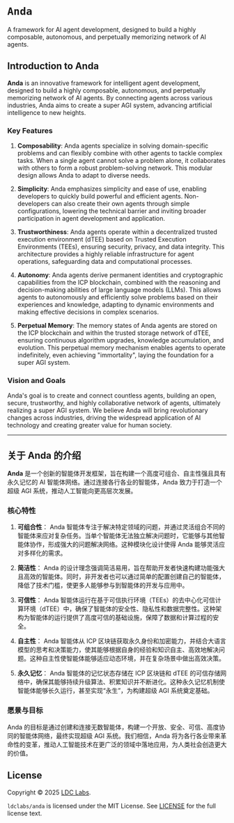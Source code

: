 # `Anda`

A framework for AI agent development, designed to build a highly composable, autonomous, and perpetually memorizing network of AI agents.

## Introduction to Anda

**Anda** is an innovative framework for intelligent agent development, designed to build a highly composable, autonomous, and perpetually memorizing network of AI agents. By connecting agents across various industries, Anda aims to create a super AGI system, advancing artificial intelligence to new heights.

### Key Features

1. **Composability**:
   Anda agents specialize in solving domain-specific problems and can flexibly combine with other agents to tackle complex tasks. When a single agent cannot solve a problem alone, it collaborates with others to form a robust problem-solving network. This modular design allows Anda to adapt to diverse needs.

2. **Simplicity**:
   Anda emphasizes simplicity and ease of use, enabling developers to quickly build powerful and efficient agents. Non-developers can also create their own agents through simple configurations, lowering the technical barrier and inviting broader participation in agent development and application.

3. **Trustworthiness**:
   Anda agents operate within a decentralized trusted execution environment (dTEE) based on Trusted Execution Environments (TEEs), ensuring security, privacy, and data integrity. This architecture provides a highly reliable infrastructure for agent operations, safeguarding data and computational processes.

4. **Autonomy**:
   Anda agents derive permanent identities and cryptographic capabilities from the ICP blockchain, combined with the reasoning and decision-making abilities of large language models (LLMs). This allows agents to autonomously and efficiently solve problems based on their experiences and knowledge, adapting to dynamic environments and making effective decisions in complex scenarios.

5. **Perpetual Memory**:
   The memory states of Anda agents are stored on the ICP blockchain and within the trusted storage network of dTEE, ensuring continuous algorithm upgrades, knowledge accumulation, and evolution. This perpetual memory mechanism enables agents to operate indefinitely, even achieving "immortality", laying the foundation for a super AGI system.

### Vision and Goals

Anda's goal is to create and connect countless agents, building an open, secure, trustworthy, and highly collaborative network of agents, ultimately realizing a super AGI system. We believe Anda will bring revolutionary changes across industries, driving the widespread application of AI technology and creating greater value for human society.

---------

## 关于 Anda 的介绍

**Anda** 是一个创新的智能体开发框架，旨在构建一个高度可组合、自主性强且具有永久记忆的 AI 智能体网络。通过连接各行各业的智能体，Anda 致力于打造一个超级 AGI 系统，推动人工智能向更高层次发展。

### 核心特性

1. **可组合性**：
   Anda 智能体专注于解决特定领域的问题，并通过灵活组合不同的智能体来应对复杂任务。当单个智能体无法独立解决问题时，它能够与其他智能体协作，形成强大的问题解决网络。这种模块化设计使得 Anda 能够灵活应对多样化的需求。

2. **简洁性**：
   Anda 的设计理念强调简洁易用，旨在帮助开发者快速构建功能强大且高效的智能体。同时，非开发者也可以通过简单的配置创建自己的智能体，降低了技术门槛，使更多人能够参与到智能体的开发与应用中。

3. **可信性**：
   Anda 智能体运行在基于可信执行环境（TEEs）的去中心化可信计算环境（dTEE）中，确保了智能体的安全性、隐私性和数据完整性。这种架构为智能体的运行提供了高度可信的基础设施，保障了数据和计算过程的安全。

4. **自主性**：
   Anda 智能体从 ICP 区块链获取永久身份和加密能力，并结合大语言模型的思考和决策能力，使其能够根据自身的经验和知识自主、高效地解决问题。这种自主性使智能体能够适应动态环境，并在复杂场景中做出高效决策。

5. **永久记忆**：
   Anda 智能体的记忆状态存储在 ICP 区块链和 dTEE 的可信存储网络中，确保其能够持续升级算法、积累知识并不断进化。这种永久记忆机制使智能体能够长久运行，甚至实现“永生”，为构建超级 AGI 系统奠定基础。

### 愿景与目标

Anda 的目标是通过创建和连接无数智能体，构建一个开放、安全、可信、高度协同的智能体网络，最终实现超级 AGI 系统。我们相信，Anda 将为各行各业带来革命性的变革，推动人工智能技术在更广泛的领域中落地应用，为人类社会创造更大的价值。

## License
Copyright © 2025 [LDC Labs](https://github.com/ldclabs).

`ldclabs/anda` is licensed under the MIT License. See [LICENSE](./LICENSE-MIT) for the full license text.